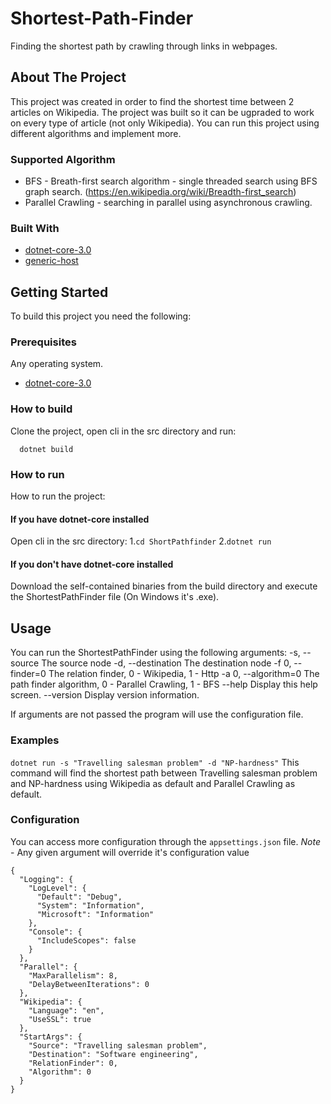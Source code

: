 # Shortest-Path-Finder

Finding the shortest path by crawling through links in webpages.

## About The Project

This project was created in order to find the shortest time between 2 articles on Wikipedia.
The project was built so it can be ugpraded to work on every type of article (not only Wikipedia).
You can run this project using different algorithms and implement more.

### Supported Algorithm
* BFS - Breath-first search algorithm - single threaded search using BFS graph search. (https://en.wikipedia.org/wiki/Breadth-first_search)
* Parallel Crawling - searching in parallel using asynchronous crawling.

### Built With
* [dotnet-core-3.0](https://dotnet.microsoft.com/download/dotnet-core/3.0)
* [generic-host](https://dotnet.microsoft.com/download/dotnet-core/3.0)

## Getting Started

To build this project you need the following:

### Prerequisites

Any operating system.
* [dotnet-core-3.0](https://dotnet.microsoft.com/download/dotnet-core/3.0)

### How to build

Clone the project, open cli in the src directory and run:
```
  dotnet build
```

### How to run

How to run the project:
#### If you have dotnet-core installed

Open cli in the src directory:
1.```cd ShortPathfinder```
2.```dotnet run```

#### If you don't have dotnet-core installed

Download the self-contained binaries from the build directory and execute the ShortestPathFinder file (On Windows it's .exe).

## Usage

You can run the ShortestPathFinder using the following arguments:
  -s, --source           The source node
  -d, --destination      The destination node
  -f 0, --finder=0       The relation finder, 0 - Wikipedia, 1 - Http
  -a 0, --algorithm=0    The path finder algorithm, 0 - Parallel Crawling, 1 - BFS
  --help                 Display this help screen.
  --version              Display version information.
  
If arguments are not passed the program will use the configuration file.
  
### Examples

``` dotnet run -s "Travelling salesman problem" -d "NP-hardness" ```
This command will find the shortest path between Travelling salesman problem and NP-hardness using Wikipedia as default and Parallel Crawling as default.

### Configuration

You can access more configuration through the `appsettings.json` file.
*Note* - Any given argument will override it's configuration value
```
{
  "Logging": {
    "LogLevel": {
      "Default": "Debug",
      "System": "Information",
      "Microsoft": "Information"
    },
    "Console": {
      "IncludeScopes": false
    }
  },
  "Parallel": {
    "MaxParallelism": 8,
    "DelayBetweenIterations": 0
  },
  "Wikipedia": {
    "Language": "en",
    "UseSSL": true
  },
  "StartArgs": {
    "Source": "Travelling salesman problem",
    "Destination": "Software engineering",
    "RelationFinder": 0,
    "Algorithm": 0
  }
}
```
  
